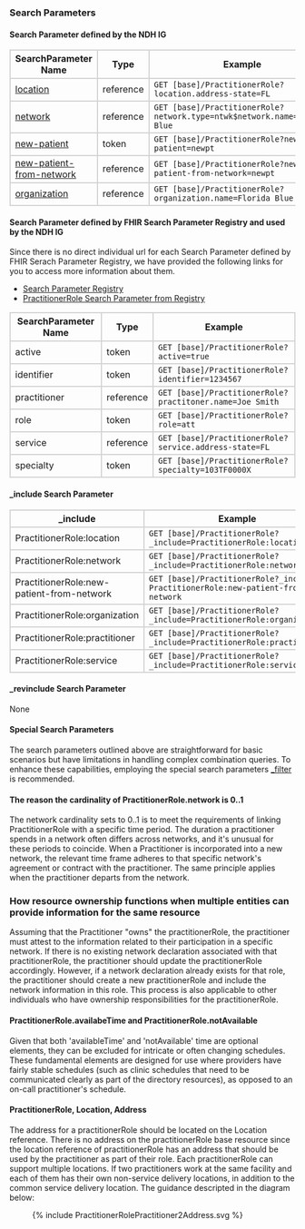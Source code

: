 ### Search Parameters
#### Search Parameter defined by the NDH IG
<style>
    th{border: solid 2px lightgrey;}
    td{border: solid 2px lightgrey;}
</style>

| **SearchParameter Name** | **Type** | **Example** |
|---------------------------|----------|-------------|
| [location](SearchParameter-practitionerrole-location.html) | reference | `GET [base]/PractitionerRole?location.address-state=FL`  |
| [network](SearchParameter-practitionerrole-network.html)  | reference |`GET [base]/PractitionerRole?network.type=ntwk$network.name=Florida Blue` |
| [new-patient](SearchParameter-practitionerrole-new-patient.html) | token |`GET [base]/PractitionerRole?new-patient=newpt`  |
| [new-patient-from-network](SearchParameter-practitionerrole-new-patient-from-network.html) | reference |`GET [base]/PractitionerRole?new-patient-from-network=newpt`  |
| [organization](SearchParameter-practitionerrole-organization.html) | reference | `GET [base]/PractitionerRole?organization.name=Florida Blue`  |

#### Search Parameter defined by FHIR Search Parameter Registry and used by the NDH IG 
Since there is no direct individual url for each Search Parameter defined by FHIR Serach Parameter Registry, we have provided the following links for you to access more information about them.

- [Search Parameter Registry](https://hl7.org/fhir/R4/searchparameter-registry.html)  
- [PractitionerRole Search Parameter from Registry](https://hl7.org/fhir/R4/practitionerrole.html#search)

<style>
    
    th{border: solid 2px lightgrey;}
    td{border: solid 2px lightgrey;}
</style>


| **SearchParameter Name** | **Type** | **Example** |
|--------------------------|----------|-------------|
| active | token |`GET [base]/PractitionerRole?active=true`  |
| identifier | token |`GET [base]/PractitionerRole?identifier=1234567`  |
| practitioner | reference |`GET [base]/PractitionerRole?practitoner.name=Joe Smith`  |
| role | token |`GET [base]/PractitionerRole?role=att`  |
| service | reference |`GET [base]/PractitionerRole?service.address-state=FL`  |
| specialty | token |`GET [base]/PractitionerRole?specialty=103TF0000X`  |

#### _include Search Parameter
<style>  
    th{border: solid 2px lightgrey;}
    td{border: solid 2px lightgrey;}
</style>

| **_include** | **Example** |
|--------------|-------------|
| PractitionerRole:location |`GET [base]/PractitionerRole?_include=PractitionerRole:location` |
| PractitionerRole:network |`GET [base]/PractitionerRole?_include=PractitionerRole:network` |
| PractitionerRole:new-patient-from-network |`GET [base]/PractitionerRole?_include= PractitionerRole:new-patient-from-network` |
| PractitionerRole:organization |`GET [base]/PractitionerRole?_include=PractitionerRole:organization` |
| PractitionerRole:practitioner |`GET [base]/PractitionerRole?_include=PractitionerRole:practitioner` |
| PractitionerRole:service |`GET [base]/PractitionerRole?_include=PractitionerRole:service` |

#### _revinclude Search Parameter
None

#### Special Search Parameters
The search parameters outlined above are straightforward for basic scenarios but have limitations in handling complex combination queries. To enhance these capabilities, employing the special search parameters [_filter](https://hl7.org/fhir/R5/search_filter.html#3.2.3) is recommended.

#### The reason the cardinality of PractitionerRole.network is 0..1
The network cardinality sets to 0..1 is to meet the requirements of linking PractitionerRole with a specific time period. The duration a practitioner spends in a network often differs across networks, and it's unusual for these periods to coincide. When a Practitioner is incorporated into a new network, the relevant time frame adheres to that specific network's agreement or contract with the practitioner. The same principle applies when the practitioner departs from the network.

### How resource ownership functions when multiple entities can provide information for the same resource
Assuming that the Practitioner "owns" the practitionerRole, the practitioner must attest to the information related to their participation in a specific network. If there is no existing network declaration associated with that practitionerRole, the practitioner should update the practitionerRole accordingly. However, if a network declaration already exists for that role, the practitioner should create a new practitionerRole and include the network information in this role. This process is also applicable to other individuals who have ownership responsibilities for the practitionerRole.

#### PractitionerRole.availabeTime and PractitionerRole.notAvailable
Given that both 'availableTime' and 'notAvailable' time are optional elements, they can be excluded for intricate or often changing schedules. These fundamental elements are designed for use where providers have fairly stable schedules (such as clinic schedules that need to be communicated clearly as part of the directory resources), as opposed to an on-call practitioner's schedule.

#### PractitionerRole, Location, Address
The address for a practitionerRole should be located on the Location reference.  There is no address on the practitionerRole base resource since the location reference of practitionerRole has an address that should be used by the practitioner as part of their role. Each practitionerRole can support multiple locations. If two practitioners work at the same facility and each of them has their own non-service delivery locations, in addition to the common service delivery location. The guidance descripted in the diagram below:

<figure>
    {% include PractitionerRolePractitioner2Address.svg %}
    <figcaption> </figcaption>
</figure>